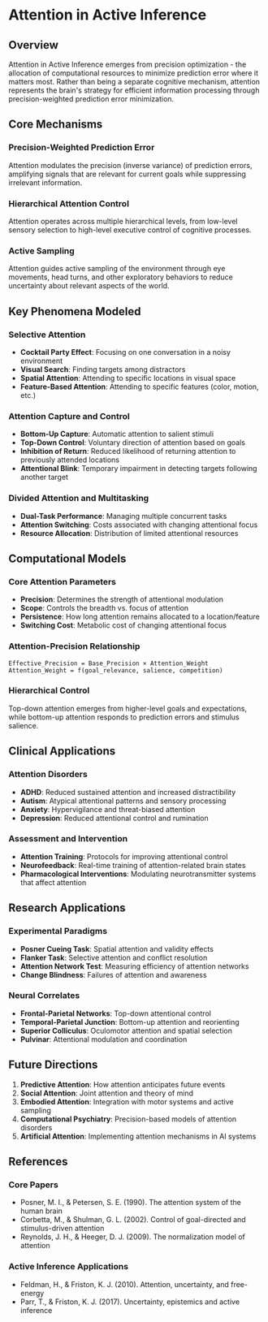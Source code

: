 # Attention in Active Inference

## Overview

Attention in Active Inference emerges from precision optimization - the allocation of computational resources to minimize prediction error where it matters most. Rather than being a separate cognitive mechanism, attention represents the brain's strategy for efficient information processing through precision-weighted prediction error minimization.

## Core Mechanisms

### Precision-Weighted Prediction Error
Attention modulates the precision (inverse variance) of prediction errors, amplifying signals that are relevant for current goals while suppressing irrelevant information.

### Hierarchical Attention Control
Attention operates across multiple hierarchical levels, from low-level sensory selection to high-level executive control of cognitive processes.

### Active Sampling
Attention guides active sampling of the environment through eye movements, head turns, and other exploratory behaviors to reduce uncertainty about relevant aspects of the world.

## Key Phenomena Modeled

### Selective Attention
- **Cocktail Party Effect**: Focusing on one conversation in a noisy environment
- **Visual Search**: Finding targets among distractors
- **Spatial Attention**: Attending to specific locations in visual space
- **Feature-Based Attention**: Attending to specific features (color, motion, etc.)

### Attention Capture and Control
- **Bottom-Up Capture**: Automatic attention to salient stimuli
- **Top-Down Control**: Voluntary direction of attention based on goals
- **Inhibition of Return**: Reduced likelihood of returning attention to previously attended locations
- **Attentional Blink**: Temporary impairment in detecting targets following another target

### Divided Attention and Multitasking
- **Dual-Task Performance**: Managing multiple concurrent tasks
- **Attention Switching**: Costs associated with changing attentional focus
- **Resource Allocation**: Distribution of limited attentional resources

## Computational Models

### Core Attention Parameters
- **Precision**: Determines the strength of attentional modulation
- **Scope**: Controls the breadth vs. focus of attention
- **Persistence**: How long attention remains allocated to a location/feature
- **Switching Cost**: Metabolic cost of changing attentional focus

### Attention-Precision Relationship
```
Effective_Precision = Base_Precision × Attention_Weight
Attention_Weight = f(goal_relevance, salience, competition)
```

### Hierarchical Control
Top-down attention emerges from higher-level goals and expectations, while bottom-up attention responds to prediction errors and stimulus salience.

## Clinical Applications

### Attention Disorders
- **ADHD**: Reduced sustained attention and increased distractibility
- **Autism**: Atypical attentional patterns and sensory processing
- **Anxiety**: Hypervigilance and threat-biased attention
- **Depression**: Reduced attentional control and rumination

### Assessment and Intervention
- **Attention Training**: Protocols for improving attentional control
- **Neurofeedback**: Real-time training of attention-related brain states
- **Pharmacological Interventions**: Modulating neurotransmitter systems that affect attention

## Research Applications

### Experimental Paradigms
- **Posner Cueing Task**: Spatial attention and validity effects
- **Flanker Task**: Selective attention and conflict resolution
- **Attention Network Test**: Measuring efficiency of attention networks
- **Change Blindness**: Failures of attention and awareness

### Neural Correlates
- **Frontal-Parietal Networks**: Top-down attentional control
- **Temporal-Parietal Junction**: Bottom-up attention and reorienting
- **Superior Colliculus**: Oculomotor attention and spatial selection
- **Pulvinar**: Attentional modulation and coordination

## Future Directions

1. **Predictive Attention**: How attention anticipates future events
2. **Social Attention**: Joint attention and theory of mind
3. **Embodied Attention**: Integration with motor systems and active sampling
4. **Computational Psychiatry**: Precision-based models of attention disorders
5. **Artificial Attention**: Implementing attention mechanisms in AI systems

## References

### Core Papers
- Posner, M. I., & Petersen, S. E. (1990). The attention system of the human brain
- Corbetta, M., & Shulman, G. L. (2002). Control of goal-directed and stimulus-driven attention
- Reynolds, J. H., & Heeger, D. J. (2009). The normalization model of attention

### Active Inference Applications
- Feldman, H., & Friston, K. J. (2010). Attention, uncertainty, and free-energy
- Parr, T., & Friston, K. J. (2017). Uncertainty, epistemics and active inference 